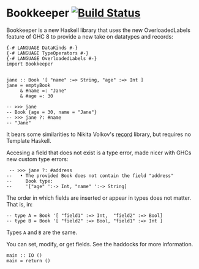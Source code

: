 # Bookkeeper [![Build Status][ci-img]][ci]

Bookkeeper is a new Haskell library that uses the new OverloadedLabels feature
of GHC 8 to provide a new take on datatypes and records:

~~~ {.haskell}
{-# LANGUAGE DataKinds #-}
{-# LANGUAGE TypeOperators #-}
{-# LANGUAGE OverloadedLabels #-}
import Bookkeeper


jane :: Book '[ "name" :=> String, "age" :=> Int ]
jane = emptyBook
     & #name =: "Jane"
     & #age =: 30

-- >>> jane
-- Book {age = 30, name = "Jane"}
-- >>> jane ?: #name
-- "Jane"
~~~

It bears some similarities to Nikita Volkov's [record](https://nikita-volkov.github.io/record/)
library, but requires no Template Haskell.

Accesing a field that does not exist is a type error, made nicer with GHCs new
custom type errors:

~~~ {.haskell}
 -- >>> jane ?: #address
--   • The provided Book does not contain the field "address"
--     Book type:
--     '["age" ':-> Int, "name" ':-> String]
~~~


The order in which fields are inserted or appear in types does not matter. That
is, in:

~~~ {.haskell}
-- type A = Book '[ "field1" :=> Int,  "field2" :=> Bool]
-- type B = Book '[ "field2" :=> Bool, "field1" :=> Int ]
~~~

Types `A` and `B` are the same.

You can set, modify, or get fields. See the haddocks for more information.


~~~ {.haskell}
main :: IO ()
main = return ()
~~~

[ci-img]:   https://travis-ci.org/turingjump/bookkeeper.svg
[ci]:       https://travis-ci.org/turingjump/bookkeeper
